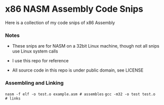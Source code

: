 x86 NASM Assembly Code Snips
==============================

Here is a collection of my code snips of x86 Assembly

### Notes
- These snips are for NASM on a 32bit Linux machine, though not all snips use Linux system calls

- I use this repo for reference

- All source code in this repo is under public domain, see LICENSE

### Assembling and Linking
`nasm -f elf -o test.o example.asm # assembles`
`gcc -m32 -o test test.o # links`

